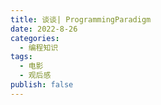 ```yaml
---
title: 谈谈| ProgrammingParadigm
date: 2022-8-26
categories:
  - 编程知识
tags:
  - 电影
  - 观后感
publish: false
---
```




